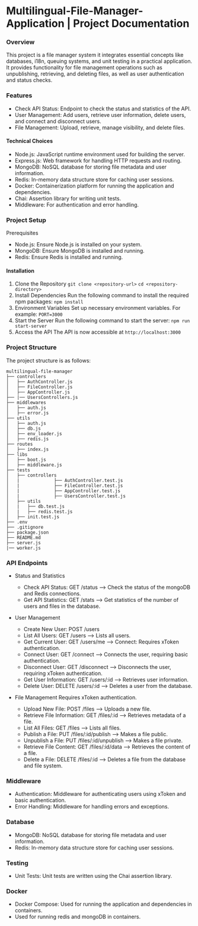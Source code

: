 # Multilingual-File-Manager-Application | Project Documentation


### Overview
This project is a file manager system it integrates essential concepts like databases, i18n, queuing systems, and unit testing in a practical application. It provides functionality for file management operations such as unpublishing, retrieving, and deleting files, as well as user authentication and status checks.

### Features
- Check API Status: Endpoint to check the status and statistics of the API.
- User Management: Add users, retrieve user information, delete users, and connect and disconnect users.
- File Management: Upload, retrieve, manage visibility, and delete files.
#### Technical Choices
- Node.js: JavaScript runtime environment used for building the server.
- Express.js: Web framework for handling HTTP requests and routing.
- MongoDB: NoSQL database for storing file metadata and user information.
- Redis: In-memory data structure store for caching user sessions.
- Docker: Containerization platform for running the application and dependencies.
- Chai: Assertion library for writing unit tests.
- Middleware: For authentication and error handling.

### Project Setup
Prerequisites
- Node.js: Ensure Node.js is installed on your system.
- MongoDB: Ensure MongoDB is installed and running.
- Redis: Ensure Redis is installed and running.

#### Installation
1. Clone the Repository
`git clone <repository-url>`
`cd <repository-directory>`
2. Install Dependencies
Run the following command to install the required npm packages:
`npm install`
3. Environment Variables
Set up necessary environment variables. For example:
`PORT=3000`
4. Start the Server
Run the following command to start the server:
`npm run start-server`
5. Access the API
The API is now accessible at `http://localhost:3000`
### Project Structure
The project structure is as follows:
```
multilingual-file-manager
├── controllers
│   ├── AuthController.js
│   ├── FileController.js
│   ├── AppController.js
├── |── UsersControllers.js
├── middlewares
│   ├── auth.js
│   ├── error.js
├── utils
│   ├── auth.js
│   ├── db.js
│   ├── env_loader.js
│   ├── redis.js
├── routes
│   ├── index.js
├── libs
│   ├── boot.js
│   ├── middleware.js
├── tests
│   ├── controllers
│   |             ├── AuthController.test.js
│   |             ├── FileController.test.js
│   |             ├── AppController.test.js
│   |             ├── UsersController.test.js
│   ├── utils
│   |   ├── db.test.js
│   |   ├── redis.test.js
│   ├── init.test.js
├── .env
├── .gitignore
├── package.json
├── README.md
├── server.js
|── worker.js
```


### API Endpoints
* Status and Statistics
  - Check API Status: GET /status --> Check the status of the mongoDB and Redis connections.
  - Get API Statistics: GET /stats --> Get statistics of the number of users and files in the database.

* User Management
    - Create New User: POST /users
    - List All Users: GET /users --> Lists all users.
    - Get Current User: GET /users/me --> Connect: Requires xToken authentication.
    - Connect User: GET /connect --> Connects the user, requiring basic authentication.
    - Disconnect User: GET /disconnect --> Disconnects the user, requiring xToken authentication.
    - Get User Information: GET /users/:id --> Retrieves user information.
    - Delete User: DELETE /users/:id --> Deletes a user from the database.
* File Management
Requires xToken authentication.
  - Upload New File: POST /files --> Uploads a new file.
  - Retrieve File Information: GET /files/:id  --> Retrieves metadata of a file.
  - List All Files: GET /files --> Lists all files.
  - Publish a File: PUT /files/:id/publish --> Makes a file public.
  - Unpublish a File: PUT /files/:id/unpublish --> Makes a file private.
  - Retrieve File Content: GET /files/:id/data --> Retrieves the content of a file.
  - Delete a File: DELETE /files/:id --> Deletes a file from the database and file system.

### Middleware
- Authentication: Middleware for authenticating users using xToken and basic authentication.
- Error Handling: Middleware for handling errors and exceptions.

### Database
- MongoDB: NoSQL database for storing file metadata and user information.
- Redis: In-memory data structure store for caching user sessions.

### Testing
- Unit Tests: Unit tests are written using the Chai assertion library.

### Docker
- Docker Compose: Used for running the application and dependencies in containers.
- Used for running redis and mongoDB in containers.